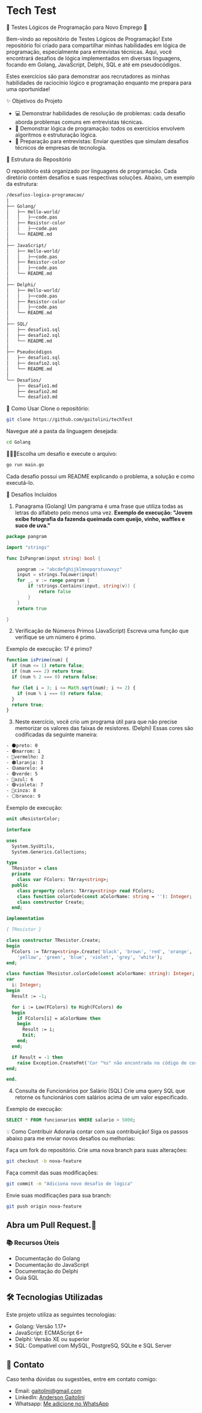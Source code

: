 # Tech Test
🧠 Testes Lógicos de Programação para Novo Emprego 🚀

Bem-vindo ao repositório de Testes Lógicos de Programação! 
Este repositório foi criado para compartilhar minhas habilidades em lógica de programação, especialmente para entrevistas técnicas. 
Aqui, você encontrará desafios de lógica implementados em diversas linguagens, focando em Golang, JavaScript, Delphi, SQL e até em pseudocódigos. 

Estes exercícios são para demonstrar aos recrutadores as minhas habilidades de raciocínio lógico e programação enquanto me prepara para uma oportunidae!

✨ Objetivos do Projeto
 - 💻 Demonstrar habilidades de resolução de problemas: cada desafio aborda problemas comuns em entrevistas técnicas.
 - 🧠 Demonstrar lógica de programação: todos os exercícios envolvem algoritmos e estruturação lógica.
 - 🚀 Preparação para entrevistas: Enviar questões que simulam desafios técnicos de empresas de tecnologia.

📁 Estrutura do Repositório

O repositório está organizado por linguagens de programação. Cada diretório contém desafios e suas respectivas soluções. Abaixo, um exemplo da estrutura:
~~~~bash
/desafios-logica-programacao/
│
├── Golang/
│   ├── Hello-world/
│   │   ├──code.pas
│   ├── Resistor-color
│   │   ├──code.pas
│   └── README.md
│
├── JavaScript/
│   ├── Hello-world/
│   │   ├──code.pas
│   ├── Resistor-color
│   │   ├──code.pas
│   └── README.md
│
├── Delphi/
│   ├── Hello-world/
│   │   ├──code.pas
│   ├── Resistor-color
│   │   ├──code.pas
│   └── README.md
│
├── SQL/
│   ├── desafio1.sql
│   ├── desafio2.sql
│   └── README.md
│
├── Pseudocódigos 
│   ├── desafio1.sql
│   ├── desafio2.sql
│   └── README.md
│
└── Desafios/
    ├── desafio1.md
    ├── desafio2.md
    └── desafio3.md

~~~~

📝 Como Usar
Clone o repositório:

~~~~bash
git clone https://github.com/gaitolini/techTest
~~~~
Navegue até a pasta da linguagem desejada:

~~~~bash
cd Golang
~~~~

👩🏻‍💻Escolha um desafio e execute o arquivo:

~~~~bash
go run main.go
~~~~

Cada desafio possui um README explicando o problema, a solução e como executá-lo.

🚩 Desafios Incluídos
1. Panagrama (Golang)
Um pangrama é uma frase que utiliza todas as letras do alfabeto pelo menos uma vez.
**Exemplo de execução: "Jovem exibe fotografia da fazenda queimada com queijo, vinho, waffles e suco de uva."**

~~~~go
package pangram

import "strings"

func IsPangram(input string) bool {

	pangram := "abcdefghijklmnopqrstuvwxyz"
	input = strings.ToLower(input)
	for _, v := range pangram {
		if !strings.Contains(input, string(v)) {
			return false
		}
	}
	return true

}

~~~~
2. Verificação de Números Primos (JavaScript)
Escreva uma função que verifique se um número é primo.

Exemplo de execução: 17 é primo?

~~~~javascript
function isPrime(num) {
  if (num <= 1) return false; 
  if (num === 2) return true;
  if (num % 2 === 0) return false;

  for (let i = 3; i <= Math.sqrt(num); i += 2) {
    if (num % i === 0) return false;
  }
  return true;
}
~~~~

3. Neste exercício, você crio um programa útil para que não precise memorizar os valores das faixas de resistores. (Delphi)
Essas cores são codificadas da seguinte maneira:
~~~~bash
- ⚫preto: 0
- 🟤marrom: 1
- 🔴vermelho: 2
- 🟠laranja: 3
- 🟡amarelo: 4
- 🟢verde: 5
- 🔵azul: 6
- 🟣violeta: 7
- 🩶cinza: 8
- ⚪branco: 9
~~~~

Exemplo de execução:

~~~~Pascal
unit uResistorColor;

interface

uses
  System.SysUtils,
  System.Generics.Collections;

type
  TResistor = class
  private
    class var FColors: TArray<string>;
  public
    class property colors: TArray<string> read FColors;
    class function colorCode(const aColorName: string = ''): Integer;
    class constructor Create;
  end;

implementation

{ TResistor }

class constructor TResistor.Create;
begin
  FColors := TArray<string>.Create('black', 'brown', 'red', 'orange',
    'yellow', 'green', 'blue', 'violet', 'grey', 'white');
end;

class function TResistor.colorCode(const aColorName: string): Integer;
var
  i: Integer;
begin
  Result := -1;

  for i := Low(FColors) to High(FColors) do
  begin
    if FColors[i] = aColorName then
    begin
      Result := i;
      Exit;
    end;
  end;

  if Result = -1 then
    raise Exception.CreateFmt('Cor "%s" não encontrada no código de cores.', [aColorName]);
end;

end.
~~~~

4. Consulta de Funcionários por Salário (SQL)
Crie uma query SQL que retorne os funcionários com salários acima de um valor especificado.

Exemplo de execução:

~~~~sql
SELECT * FROM funcionarios WHERE salario > 5000;
~~~~

💡 Como Contribuir
Adoraria contar com sua contribuição! Siga os passos abaixo para me enviar novos desafios ou melhorias:

Faça um fork do repositório.
Crie uma nova branch para suas alterações:
~~~bash
git checkout -b nova-feature
~~~~
Faça commit das suas modificações:

~~~~bash
git commit -m "Adiciona novo desafio de lógica"
~~~~
Envie suas modificações para sua branch:
~~~~bash
git push origin nova-feature
~~~~
## Abra um Pull Request.🤖
### 📚 Recursos Úteis
 - Documentação do Golang
 - Documentação do JavaScript
 - Documentação do Delphi
 - Guia SQL
   
## 🛠️ Tecnologias Utilizadas
Este projeto utiliza as seguintes tecnologias:

 - Golang: Versão 1.17+
 - JavaScript: ECMAScript 6+
 - Delphi: Versão XE ou superior
 - SQL: Compatível com MySQL, PostgreSQ, SQLite e SQL Server

## 📧 Contato
Caso tenha dúvidas ou sugestões, entre em contato comigo:

 - Email: gaitolini@gmail.com
 - LinkedIn: [Anderson Gaitolini](https://www.linkedin.com/in/andersongaitolini/)
 - Whatsapp: [Me adicione no WhatsApp](https://wa.me/qr/CFND4RGOJHHUN1)
